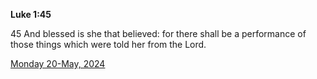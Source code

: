 **Luke 1:45**

45 And blessed is she that believed: for there shall be a performance of those things which were told her from the Lord.

[Monday 20-May, 2024](https://getbible.life/kjv/Luke/1/45)
